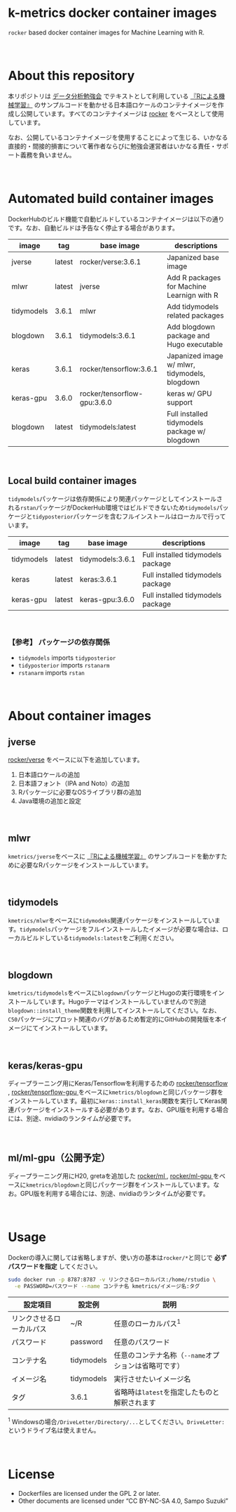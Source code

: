 k-metrics docker container images
================

`rocker` based docker container images for Machine Learning with R.

　

# About this repository

本リポジトリは [データ分析勉強会](https://sites.google.com/site/kantometrics/2019)
でテキストとして利用している
[『Rによる機械学習』](https://www.shoeisha.co.jp/book/detail/9784798145112)
のサンプルコードを動かせる日本語ロケールのコンテナイメージを作成し公開しています。すべてのコンテナイメージは
[rocker](https://hub.docker.com/u/rocker) をベースとして使用しています。

なお、公開しているコンテナイメージを使用することによって生じる、いかなる直接的・間接的損害について著作者ならびに勉強会運営者はいかなる責任・サポート義務を負いません。

　

# Automated build container images

DockerHubのビルド機能で自動ビルドしているコンテナイメージは以下の通りです。なお、自動ビルドは予告なく停止する場合があります。

| image      | tag    | base image                  | descriptions                                  |
| ---------- | ------ | --------------------------- | --------------------------------------------- |
| jverse     | latest | rocker/verse:3.6.1          | Japanized base image                          |
| mlwr       | latest | jverse                      | Add R packages for Machine Learnign with R    |
| tidymodels | 3.6.1  | mlwr                        | Add tidymodels related packages               |
| blogdown   | 3.6.1  | tidymodels:3.6.1            | Add blogdown package and Hugo executable      |
| keras      | 3.6.1  | rocker/tensorflow:3.6.1     | Japanized image w/ mlwr, tidymodels, blogdown |
| keras-gpu  | 3.6.0  | rocker/tensorflow-gpu:3.6.0 | keras w/ GPU support                          |
| blogdown   | latest | tidymodels:latest           | Full installed tidymodels package w/ blogdown |

　

## Local build container images

`tidymodels`パッケージは依存関係により関連パッケージとしてインストールされる`rstan`パッケージがDockerHub環境ではビルドできないため`tidymodels`パッケージと`tidyposterior`パッケージを含むフルインストールはローカルで行っています。

| image      | tag    | base image       | descriptions                      |
| ---------- | ------ | ---------------- | --------------------------------- |
| tidymodels | latest | tidymodels:3.6.1 | Full installed tidymodels package |
| keras      | latest | keras:3.6.1      | Full installed tidymodels package |
| keras-gpu  | latest | keras-gpu:3.6.0  | Full installed tidymodels package |

　

### 【参考】 パッケージの依存関係

  - `tidymodels` imports `tidyposterior`  
  - `tidyposterior` imports `rstanarm`  
  - `rstanarm` imports `rstan`

　

# About container images

## jverse

[rocker/verse](https://hub.docker.com/r/rocker/verse) をベースに以下を追加しています。

1.  日本語ロケールの追加
2.  日本語フォント（IPA and Noto）の追加
3.  Rパッケージに必要なOSライブラリ群の追加
4.  Java環境の追加と設定

　

## mlwr

`kmetrics/jverse`をベースに
[『Rによる機械学習』](https://www.shoeisha.co.jp/book/detail/9784798145112)
のサンプルコードを動かすために必要なRパッケージをインストールしています。

　

## tidymodels

`kmetrics/mlwr`をベースに`tidymodeks`関連パッケージをインストールしています。`tidymodels`パッケージをフルインストールしたイメージが必要な場合は、ローカルビルドしている`tidymodels:latest`をご利用ください。

　

## blogdown

`kmetrics/tidymodels`をベースに`blogdown`パッケージとHugoの実行環境をインストールしています。Hugoテーマはインストールしていませんので別途`blogdown::install_theme`関数を利用してインストールしてください。なお、`C50`パッケージにプロット関連のバグがあるため暫定的にGitHubの開発版を本イメージにてインストールしています。

　

## keras/keras-gpu

ディープラーニング用にKeras/Tensorflowを利用するための [rocker/tensorflow
<i class="fa fa-external-link"></i>](https://hub.docker.com/r/rocker/tensorflow),
[rocker/tensorflow-gpu
<i class="fa fa-external-link"></i>](https://hub.docker.com/r/rocker/tensorflow-gpu)
をベースに`kmetrics/blogdown`と同じパッケージ群をインストールしています。最初に`keras::install_keras`関数を実行してKeras関連パッケージをインストールする必要があります。なお、GPU版を利用する場合には、別途、nvidiaのランタイムが必要です。

　

## ml/ml-gpu（公開予定）

ディープラーニング用にH20, gretaを追加した [rocker/ml
<i class="fa fa-external-link"></i>](https://hub.docker.com/r/rocker/ml),
[rocker/ml-gpu
<i class="fa fa-external-link"></i>](https://hub.docker.com/r/rocker/ml-gpu)
をベースに`kmetrics/blogdown`と同じパッケージ群をインストールしています。なお。GPU版を利用する場合には、別途、nvidiaのランタイムが必要です。

　

# Usage

Dockerの導入に関しては省略しますが、使い方の基本は`rocker/*`と同じで **必ずパスワードを指定** してください。

``` bash
sudo docker run -p 8787:8787 -v リンクさるローカルパス:/home/rstudio \
  -e PASSWORD=パスワード --name コンテナ名 kmetrics/イメージ名:タグ
```

| 設定項目         | 設定例        | 説明                             |
| ------------ | ---------- | ------------------------------ |
| リンクさせるローカルパス | \~/R       | 任意のローカルパス<sup>1</sup>          |
| パスワード        | password   | 任意のパスワード                       |
| コンテナ名        | tidymodels | 任意のコンテナ名称（`--name`オプションは省略可です） |
| イメージ名        | tidymodels | 実行させたいイメージ名                    |
| タグ           | 3.6.1      | 省略時は`latest`を指定したものと解釈されます     |

<sup>1</sup>
Windowsの場合`/DriveLetter/Directory/...`としてください。`DriveLetter:`というドライブ名は使えません。

　

# License

  - Dockerfiles are licensed under the GPL 2 or later.  
  - Other documents are licensed under “CC BY-NC-SA 4.0, Sampo Suzuki”
